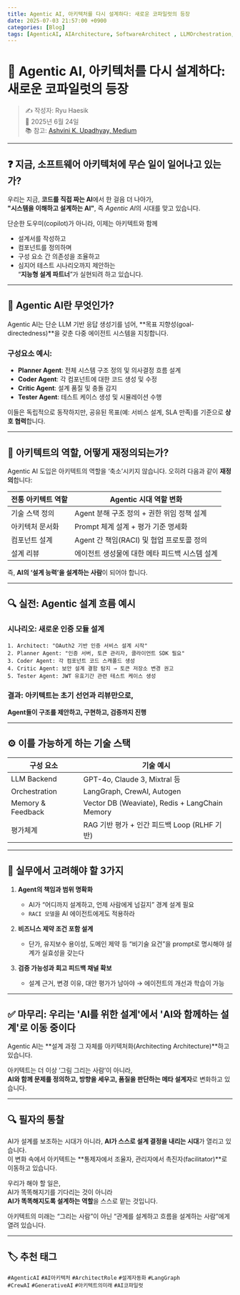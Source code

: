 ```yaml
---
title: Agentic AI, 아키텍처를 다시 설계하다: 새로운 코파일럿의 등장
date: 2025-07-03 21:57:00 +0900
categories: [Blog]
tags: [AgenticAI, AIArchitecture, SoftwareArchitect , LLMOrchestration, PromptEngineering, AutonomousAgents, ArchitectureAutomation, AIinDevelopment]
---
```


# 🧠 Agentic AI, 아키텍처를 다시 설계하다: 새로운 코파일럿의 등장

> ✍️ 작성자: Ryu Haesik  
> 📅 2025년 6월 24일  
> 📚 참고: [Ashvini K. Upadhyay, Medium](https://medium.com/@ashu667/the-software-architects-new-co-pilot-is-agentic-ai-about-to-re-architect-how-we-build-software-7d00a5993c11?utm_source=chatgpt.com)

---

## ❓ 지금, 소프트웨어 아키텍처에 무슨 일이 일어나고 있는가?

우리는 지금, **코드를 직접 짜는 AI**에서 한 걸음 더 나아가,  
**"시스템을 이해하고 설계하는 AI"**, 즉 *Agentic AI*의 시대를 맞고 있습니다.

단순한 도우미(copilot)가 아니라, 이제는 아키텍트와 함께  
- 설계서를 작성하고  
- 컴포넌트를 정의하며  
- 구성 요소 간 의존성을 조율하고  
- 심지어 테스트 시나리오까지 제안하는  
“**지능형 설계 파트너**”가 실현되려 하고 있습니다.

---

## 🤖 Agentic AI란 무엇인가?

Agentic AI는 단순 LLM 기반 응답 생성기를 넘어, **목표 지향성(goal-directedness)**을 갖춘 다중 에이전트 시스템을 지칭합니다.

### 구성요소 예시:

- **Planner Agent**: 전체 시스템 구조 정의 및 의사결정 흐름 설계  
- **Coder Agent**: 각 컴포넌트에 대한 코드 생성 및 수정  
- **Critic Agent**: 설계 품질 및 충돌 감지  
- **Tester Agent**: 테스트 케이스 생성 및 시뮬레이션 수행

이들은 독립적으로 동작하지만, 공유된 목표(예: 서비스 설계, SLA 만족)를 기준으로 **상호 협력**합니다.

---

## 🧩 아키텍트의 역할, 어떻게 재정의되는가?

Agentic AI 도입은 아키텍트의 역할을 ‘축소’시키지 않습니다. 오히려 다음과 같이 **재정의**합니다:

| 전통 아키텍트 역할 | Agentic 시대 역할 변화 |
|------------------|--------------------|
| 기술 스택 정의 | Agent 분해 구조 정의 + 권한 위임 정책 설계 |
| 아키텍처 문서화 | Prompt 체계 설계 + 평가 기준 명세화 |
| 컴포넌트 설계 | Agent 간 책임(RACI) 및 협업 프로토콜 정의 |
| 설계 리뷰 | 에이전트 생성물에 대한 메타 피드백 시스템 설계 |

즉, **AI의 ‘설계 능력’을 설계하는 사람**이 되어야 합니다.

---

## 🔍 실전: Agentic 설계 흐름 예시

### 시나리오: 새로운 인증 모듈 설계

```
1. Architect: "OAuth2 기반 인증 서비스 설계 시작"
2. Planner Agent: "인증 서버, 토큰 관리자, 클라이언트 SDK 필요"
3. Coder Agent: 각 컴포넌트 코드 스캐폴드 생성
4. Critic Agent: 보안 설계 결함 탐지 → 토큰 저장소 변경 권고
5. Tester Agent: JWT 유효기간 관련 테스트 케이스 생성
```

### 결과: 아키텍트는 초기 선언과 리뷰만으로,  
**Agent들이 구조를 제안하고, 구현하고, 검증까지 진행**

---

## ⚙️ 이를 가능하게 하는 기술 스택

| 구성 요소 | 기술 예시 |
|-----------|-----------|
| LLM Backend | GPT-4o, Claude 3, Mixtral 등 |
| Orchestration | LangGraph, CrewAI, Autogen |
| Memory & Feedback | Vector DB (Weaviate), Redis + LangChain Memory |
| 평가체계 | RAG 기반 평가 + 인간 피드백 Loop (RLHF 기반) |

---

## 🧠 실무에서 고려해야 할 3가지

1. **Agent의 책임과 범위 명확화**  
   - AI가 “어디까지 설계하고, 언제 사람에게 넘길지” 경계 설계 필요  
   - `RACI 모델`을 AI 에이전트에게도 적용하라

2. **비즈니스 제약 조건 포함 설계**  
   - 단가, 유지보수 용이성, 도메인 제약 등 “비기술 요건”을 prompt로 명시해야 설계가 실효성을 갖는다

3. **검증 가능성과 회고 피드백 채널 확보**  
   - 설계 근거, 변경 이유, 대안 평가가 남아야 → 에이전트의 개선과 학습이 가능

---

## ✅ 마무리: 우리는 'AI를 위한 설계'에서 'AI와 함께하는 설계'로 이동 중이다

Agentic AI는 **설계 과정 그 자체를 아키텍처화(Architecting Architecture)**하고 있습니다.

아키텍트는 더 이상 ‘그림 그리는 사람’이 아니라,  
**AI와 함께 문제를 정의하고, 방향을 세우고, 품질을 판단하는 메타 설계자**로 변화하고 있습니다.

---

## 🔍 필자의 통찰

AI가 설계를 보조하는 시대가 아니라, **AI가 스스로 설계 결정을 내리는 시대**가 열리고 있습니다.  
이 변화 속에서 아키텍트는 **통제자에서 조율자, 관리자에서 촉진자(facilitator)**로 이동하고 있습니다.

우리가 해야 할 일은,  
AI가 똑똑해지기를 기다리는 것이 아니라  
**AI가 똑똑해지도록 설계하는 역할**을 스스로 맡는 것입니다.

아키텍트의 미래는 “그리는 사람”이 아닌 “관계를 설계하고 흐름을 설계하는 사람”에게 열려 있습니다.

---

## 🏷️ 추천 태그

`#AgenticAI` `#AI아키텍처` `#ArchitectRole` `#설계자동화` `#LangGraph`  
`#CrewAI` `#GenerativeAI` `#아키텍트의미래` `#AI코파일럿`
